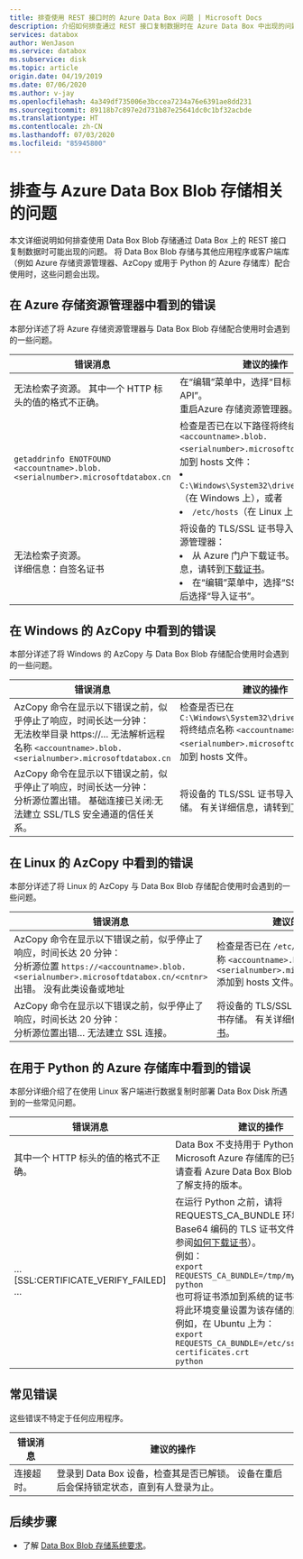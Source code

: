```yaml
---
title: 排查使用 REST 接口时的 Azure Data Box 问题 | Microsoft Docs
description: 介绍如何排查通过 REST 接口复制数据时在 Azure Data Box 中出现的问题。
services: databox
author: WenJason
ms.service: databox
ms.subservice: disk
ms.topic: article
origin.date: 04/19/2019
ms.date: 07/06/2020
ms.author: v-jay
ms.openlocfilehash: 4a349df735006e3bccea7234a76e6391ae8dd231
ms.sourcegitcommit: 89118b7c897e2d731b87e25641dc0c1bf32acbde
ms.translationtype: HT
ms.contentlocale: zh-CN
ms.lasthandoff: 07/03/2020
ms.locfileid: "85945800"
---
```

# <a name="troubleshoot-issues-related-to-azure-data-box-blob-storage"></a>排查与 Azure Data Box Blob 存储相关的问题

本文详细说明如何排查使用 Data Box Blob 存储通过 Data Box 上的 REST 接口复制数据时可能出现的问题。 将 Data Box Blob 存储与其他应用程序或客户端库（例如 Azure 存储资源管理器、AzCopy 或用于 Python 的 Azure 存储库）配合使用时，这些问题会出现。

## <a name="errors-seen-in-azure-storage-explorer"></a>在 Azure 存储资源管理器中看到的错误

本部分详述了将 Azure 存储资源管理器与 Data Box Blob 存储配合使用时会遇到的一些问题。

|错误消息  |建议的操作 |
|---------|---------|
|无法检索子资源。 其中一个 HTTP 标头的值的格式不正确。|在“编辑”菜单中，选择“目标 Azure Stack API”。  <br>重启Azure 存储资源管理器。|
|`getaddrinfo ENOTFOUND <accountname>.blob.<serialnumber>.microsoftdatabox.cn` |检查是否已在以下路径将终结点名称 `<accountname>.blob.<serialnumber>.microsoftdatabox.cn` 添加到 hosts 文件： <li>`C:\Windows\System32\drivers\etc\hosts`（在 Windows 上），或者 </li><li> `/etc/hosts`（在 Linux 上）。</li>|
|无法检索子资源。 <br>详细信息：自签名证书 |将设备的 TLS/SSL 证书导入 Azure 存储资源管理器： <li>从 Azure 门户下载证书。 有关详细信息，请转到[下载证书](data-box-deploy-copy-data-via-rest.md#download-certificate)。</li><li>在“编辑”菜单中，选择“SSL 证书”，然后选择“导入证书”。  </li>|

## <a name="errors-seen-in-azcopy-for-windows"></a>在 Windows 的 AzCopy 中看到的错误

本部分详述了将 Windows 的 AzCopy 与 Data Box Blob 存储配合使用时会遇到的一些问题。

|错误消息  |建议的操作 |
|---------|---------|
|AzCopy 命令在显示以下错误之前，似乎停止了响应，时间长达一分钟： <br>无法枚举目录 https://… 无法解析远程名称 `<accountname>.blob.<serialnumber>.microsoftdatabox.cn`|检查是否已在 `C:\Windows\System32\drivers\etc\hosts` 将终结点名称 `<accountname>.blob.<serialnumber>.microsoftdatabox.cn` 添加到 hosts 文件。|
|AzCopy 命令在显示以下错误之前，似乎停止了响应，时间长达一分钟： <br>分析源位置出错。 基础连接已关闭:无法建立 SSL/TLS 安全通道的信任关系。|将设备的 TLS/SSL 证书导入系统的证书存储。 有关详细信息，请转到[下载证书](data-box-deploy-copy-data-via-rest.md#download-certificate)。|


## <a name="errors-seen-in-azcopy-for-linux"></a>在 Linux 的 AzCopy 中看到的错误

本部分详述了将 Linux 的 AzCopy 与 Data Box Blob 存储配合使用时会遇到的一些问题。

|错误消息  |建议的操作 |
|---------|---------|
|AzCopy 命令在显示以下错误之前，似乎停止了响应，时间长达 20 分钟： <br>分析源位置 `https://<accountname>.blob.<serialnumber>.microsoftdatabox.cn/<cntnr>` 出错。 没有此类设备或地址|检查是否已在 `/etc/hosts` 将终结点名称 `<accountname>.blob.<serialnumber>.microsoftdatabox.cn` 添加到 hosts 文件。|
|AzCopy 命令在显示以下错误之前，似乎停止了响应，时间长达 20 分钟： <br>分析源位置出错… 无法建立 SSL 连接。|将设备的 TLS/SSL 证书导入系统的证书存储。 有关详细信息，请转到[下载证书](data-box-deploy-copy-data-via-rest.md#download-certificate)。|

## <a name="errors-seen-in-azure-storage-library-for-python"></a>在用于 Python 的 Azure 存储库中看到的错误

本部分详细介绍了在使用 Linux 客户端进行数据复制时部署 Data Box Disk 所遇到的一些常见问题。

|错误消息  |建议的操作 |
|---------|---------|
|其中一个 HTTP 标头的值的格式不正确。 |Data Box 不支持用于 Python 的 Microsoft Azure 存储库的已安装版本。 请查看 Azure Data Box Blob 存储要求，了解支持的版本。|
|… [SSL:CERTIFICATE_VERIFY_FAILED] …|在运行 Python 之前，请将 REQUESTS_CA_BUNDLE 环境变量设置为 Base64 编码的 TLS 证书文件的路径（请参阅[如何下载证书](data-box-deploy-copy-data-via-rest.md#download-certificate)）。 <br>例如：<br>`export REQUESTS_CA_BUNDLE=/tmp/mycert.cer` <br>`python` <br>也可将证书添加到系统的证书存储，然后将此环境变量设置为该存储的路径。 <br> 例如，在 Ubuntu 上为： <br>`export REQUESTS_CA_BUNDLE=/etc/ssl/certs/ca-certificates.crt` <br>`python`|


## <a name="common-errors"></a>常见错误

这些错误不特定于任何应用程序。

|错误消息  |建议的操作 |
|---------|---------|
|连接超时。 |登录到 Data Box 设备，检查其是否已解锁。 设备在重启后会保持锁定状态，直到有人登录为止。|

## <a name="next-steps"></a>后续步骤

- 了解 [Data Box Blob 存储系统要求](data-box-system-requirements-rest.md)。
